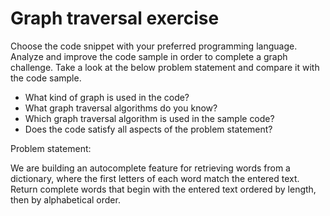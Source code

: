 # Graph traversal exercise 

Choose the code snippet with your preferred programming language. Analyze and improve the code sample in order to complete a graph challenge. Take a look at the below problem statement and compare it with the code sample. 
* What kind of graph is used in the code?
* What graph traversal algorithms do you know?
* Which graph traversal algorithm is used in the sample code?
* Does the code satisfy all aspects of the problem statement?

Problem statement:

We are building an autocomplete feature for retrieving words from a dictionary, where the first letters of each word match the entered text. Return complete words that begin with the entered text ordered by length, then by alphabetical order.
